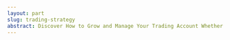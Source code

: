 ```yaml
---
layout: part
slug: trading-strategy
abstract: Discover How to Grow and Manage Your Trading Account Whether Big or Small Using my Proven Strategy that follows the Industry Professionals and Banks You must understand that the Forex Market isn't moved by traders or investors. It moves by countries and companies Eg: at any time Company A from Country Z will exchange money with Company B in Country X.
---
```






